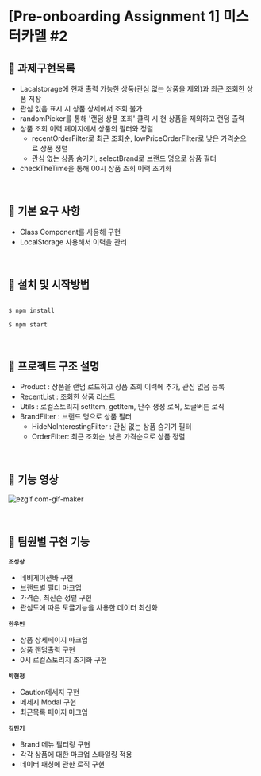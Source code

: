 # [Pre-onboarding Assignment 1] 미스터카멜 #2

## 📌 과제구현목록
- Lacalstorage에 현재 출력 가능한 상품(관심 없는 상품을 제외)과 최근 조회한 상품 저장
- 관심 없음 표시 시 상품 상세에서 조회 불가
- randomPicker를 통해 '랜덤 상품 조회' 클릭 시 현 상품을 제외하고 랜덤 출력
- 상품 조회 이력 페이지에서 상품의 필터와 정렬
  - recentOrderFilter로 최근 조회순, lowPriceOrderFilter로 낮은 가격순으로 상품 정렬
  - 관심 없는 상품 숨기기, selectBrand로 브랜드 명으로 상품 필터
- checkTheTime을 통해 00시 상품 조회 이력 초기화

</br>

## 📌 기본 요구 사항
- Class Component를 사용해 구현
- LocalStorage 사용해서 이력을 관리

</br>

## 📌 설치 및 시작방법

```

$ npm install

$ npm start

```

</br>

## 📌 프로젝트 구조 설명

- Product : 상품을 랜덤 로드하고 상품 조회 이력에 추가, 관심 없음 등록
- RecentList : 조회한 상품 리스트
- Utils : 로컬스토리지 setItem, getItem, 난수 생성 로직, 토글버튼 로직
- BrandFilter : 브랜드 명으로 상품 필터
    - HideNoInterestingFilter : 관심 없는 상품 숨기기 필터
    - OrderFilter: 최근 조회순, 낮은 가격순으로 상품 정렬

</br>

## 📌 기능 영상
![ezgif com-gif-maker](https://user-images.githubusercontent.com/55486644/127740694-5b4217c8-e903-4b5d-ae49-90387eda331f.gif)

</br>

## 📌 팀원별 구현 기능

__`조성상`__
- 네비게이션바 구현
- 브랜드별 필터 마크업
- 가격순, 최신순 정렬 구현
- 관심도에 따른 토글기능을 사용한 데이터 최신화

__`한우빈`__
- 상품 상세페이지 마크업
- 상품 랜덤출력 구현
- 0시 로컬스토리지 초기화 구현

__`박현정`__
- Caution메세지 구현
- 메세지 Modal 구현
- 최근목록 페이지 마크업

__`김민기`__
- Brand 메뉴 필터링 구현
- 각각 상품에 대한 마크업 스타일링 적용
- 데이터 패칭에 관한 로직 구현
